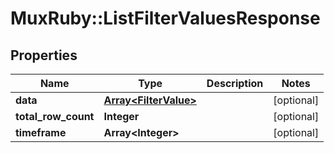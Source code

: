 # MuxRuby::ListFilterValuesResponse

## Properties
Name | Type | Description | Notes
------------ | ------------- | ------------- | -------------
**data** | [**Array&lt;FilterValue&gt;**](FilterValue.md) |  | [optional] 
**total_row_count** | **Integer** |  | [optional] 
**timeframe** | **Array&lt;Integer&gt;** |  | [optional] 


